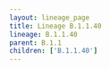 ```yaml
---
layout: lineage_page
title: Lineage B.1.1.40
lineage: B.1.1.40
parent: B.1.1
children: ['B.1.1.40']
---
```

